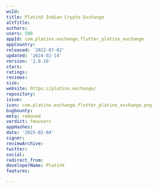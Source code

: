 ```yaml
---
wsId: 
title: PlatinX Indian Crypto Exchange
altTitle: 
authors: 
users: 500
appId: com.platinx.exchange.flutter_platinx_exchange
appCountry: 
released: '2022-07-02'
updated: '2024-02-14'
version: '2.0.16'
stars: 
ratings: 
reviews: 
size: 
website: https://platinx.exchange/
repository: 
issue: 
icon: com.platinx.exchange.flutter_platinx_exchange.png
bugbounty: 
meta: removed
verdict: fewusers
appHashes: 
date: '2025-02-04'
signer: 
reviewArchive: 
twitter: 
social: 
redirect_from: 
developerName: PlatinX
features: 

---
```


